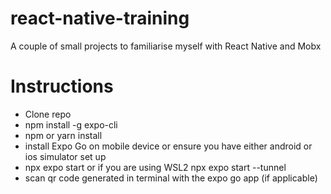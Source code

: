 # react-native-training
A couple of small projects to familiarise myself with React Native and Mobx

# Instructions

- Clone repo
- npm install -g expo-cli
- npm or yarn install
- install Expo Go on mobile device or ensure you have either android or ios simulator set up
- npx expo start or if you are using WSL2 npx expo start --tunnel
- scan qr code generated in terminal with the expo go app (if applicable)
